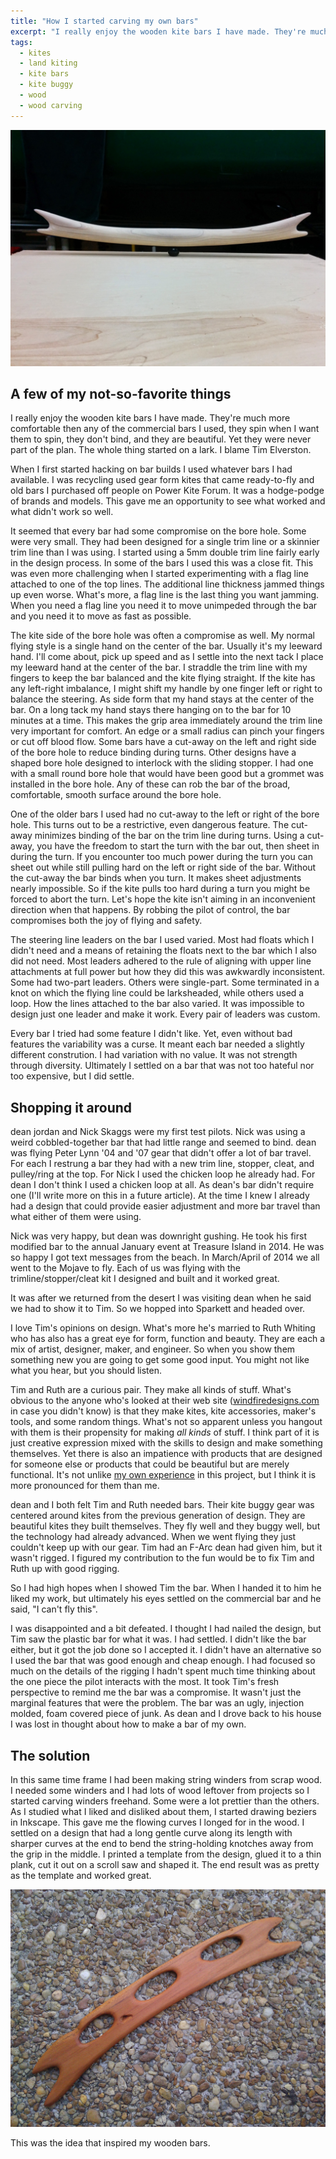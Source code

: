 ```yaml
---
title: "How I started carving my own bars"
excerpt: "I really enjoy the wooden kite bars I have made. They're much more comfortable then any of the commercial bars I used, but they were never part of the plan. "
tags:
  - kites
  - land kiting
  - kite bars
  - kite buggy
  - wood
  - wood carving
---
```


![](/images/IMG_20141015_063611.jpg "One of my very first carved wooden bars")


## A few of my not-so-favorite things

I really enjoy the wooden kite bars I have made. They're much more comfortable then any of the commercial bars I used, they spin when I want them to spin, they don't bind, and they are beautiful. Yet they were never part of the plan. The whole thing started on a lark. I blame Tim Elverston. 

When I first started hacking on bar builds I used whatever bars I had available. I was recycling used gear form kites that came ready-to-fly and old bars I purchased off people on Power Kite Forum. It was a hodge-podge of brands and models. This gave me an opportunity to see what worked and what didn't work so well. 

It seemed that every bar had some compromise on the bore hole. Some were very small. They had been designed for a single trim line or a skinnier trim line than I was using. I started using a 5mm double trim line fairly early in the design process. In some of the bars I used this was a close fit. This was even more challenging when I started experimenting with a flag line attached to one of the top lines. The additional line thickness jammed things up even worse.  What's more, a flag line is the last thing you want jamming. When you need a flag line you need it to move unimpeded through the bar and you need it to move as fast as possible. 

The kite side of the bore hole was often a compromise as well. My normal flying style is a single hand on the center of the bar. Usually it's my leeward hand. I'll come about, pick up speed and as I settle into the next tack I place my leeward hand at the center of the bar. I straddle the trim line with my fingers to keep the bar balanced and the kite flying straight. If the kite has any left-right imbalance, I might shift my handle by one finger left or right to balance the steering.  As side form that my hand stays at the center of the bar. On a long tack my hand stays there hanging on to the bar for 10 minutes at a time. This makes the grip area immediately around the trim line very important for comfort. An edge or a small radius can pinch your fingers or cut off blood flow. Some bars have a cut-away on the left and right side of the bore hole to reduce binding during turns. Other designs have a shaped bore hole designed to interlock with the sliding stopper. I had one with a small round bore hole that would have been good but a grommet was installed in the bore hole. Any of these can rob the bar of the broad, comfortable, smooth surface around the bore hole. 

One of the older bars I used had no cut-away to the left or right of the bore hole. This turns out to be a restrictive, even dangerous feature. The cut-away minimizes binding of the bar on the trim line during turns. Using a cut-away, you have the freedom to start the turn with the bar out, then sheet in during the turn. If you encounter too much power during the turn you can sheet out while still pulling hard on the left or right side of the bar. Without the cut-away the bar binds when you turn. It makes sheet adjustments nearly impossible. So if the kite pulls too hard during a turn you might be forced to abort the turn. Let's hope the kite isn't aiming in an inconvenient direction when that happens. By robbing the pilot of control, the bar compromises both the joy of flying and safety. 

The steering line leaders on the bar I used varied. Most had floats which I didn't need and a means of retaining the floats next to the bar which I also did not need. Most leaders adhered to the rule of aligning with upper line attachments at full power but how they did this was awkwardly inconsistent. Some had two-part leaders. Others were single-part. Some terminated in a knot on which the flying line could be larksheaded, while others used a loop. How the lines attached to the bar also varied. It was impossible to design just one leader and make it work. Every pair of leaders was custom. 

Every bar I tried had some feature I didn't like. Yet, even without bad features the variability was a curse. It meant each bar needed a slightly different constrution. I had variation with no value. It was not strength through diversity. Ultimately I settled on a bar that was not too hateful nor too expensive, but I did settle.


## Shopping it around

dean jordan and Nick Skaggs were my first test pilots. Nick was using a weird cobbled-together bar that had little range and seemed to bind. dean was flying Peter Lynn '04 and '07 gear that didn't offer a lot of bar travel. For each I restrung a bar they had with a new trim line, stopper, cleat, and pulley/ring at the top.  For Nick I used the chicken loop he already had. For dean I don't think I used a chicken loop at all.  As dean's bar didn't require one (I'll write more on this in a future article).  At the time I knew I already had a design that could provide easier adjustment and more bar travel than what either of them were using. 

Nick was very happy, but dean was downright gushing. He took his first modified bar to the annual January event at Treasure Island in 2014. He was so happy I got text messages from the beach. In March/April of 2014 we all went to the Mojave to fly. Each of us was flying with the trimline/stopper/cleat kit I designed and built and it worked great. 

It was after we returned from the desert I was visiting dean when he said we had to show it to Tim. So we hopped into Sparkett and headed over. 

I love Tim's opinions on design. What's more he's married to Ruth Whiting who has also has a great eye for form, function and beauty. They are each a mix of artist, designer, maker, and engineer. So when you show them something new you are going to get some good input. You might not like what you hear, but you should listen.

Tim and Ruth are a curious pair. They make all kinds of stuff. What's obvious to the anyone who's looked at their web site ([windfiredesigns.com](http://windfiredesigns.com) in case you didn't know) is that they make kites, kite accessories, maker's tools, and some random things. What's not so apparent unless you hangout with them is their propensity for making _all kinds_ of stuff. I think part of it is just creative expression mixed with the skills to design and make something themselves. Yet there is also an impatience with products that are designed for someone else or products that could be beautiful but are merely functional. It's not unlike [my own experience](../what-money-cannot-buy/) in this project, but I think it is more pronounced for them than me.  

dean and I both felt Tim and Ruth needed bars. Their kite buggy gear was centered around kites from the previous generation of design. They are beautiful kites they built themselves. They fly well and they buggy well, but the technology had already advanced. When we went flying they just couldn't keep up with our gear. Tim had an F-Arc dean had given him, but it wasn't rigged. I figured my contribution to the fun would be to fix Tim and Ruth up with good rigging.

So I had high hopes when I showed Tim the bar. When I handed it to him he liked my work, but ultimately his eyes settled on the commercial bar and he said, "I can't fly this". 

I was disappointed and a bit defeated. I thought I had nailed the design, but Tim saw the plastic bar for what it was. I had settled. I didn't like the bar either, but it got the job done so I accepted it. I didn't have an alternative so I used the bar that was good enough and cheap enough. I had focused so much on the details of the rigging I hadn't spent much time thinking about the one piece the pilot interacts with the most. It took Tim's fresh perspective to remind me the bar was a compromise. It wasn't just the marginal features that were the problem. The bar was an ugly, injection molded, foam covered piece of junk. As dean and I drove back to his house I was lost in thought about how to make a bar of my own.  

## The solution

In this same time frame I had been making string winders from scrap wood. I needed some winders and I had lots of wood leftover from projects so I started carving winders freehand. Some were a lot prettier than the others. As I studied what I liked and disliked about them, I started drawing beziers in Inkscape.  This gave me the flowing curves I longed for in the wood. I settled on a design that had a long gentle curve along its length with sharper curves at the end to bend the string-holding knotches away from the grip in the middle. I printed a template from the design, glued it to a thin plank, cut it out on a scroll saw and shaped it. The end result was as pretty as the template and worked great.

![](/images/IMG_20140127_090016.jpg "Inspiration for the wooden bars")

This was the idea that inspired my wooden bars.
